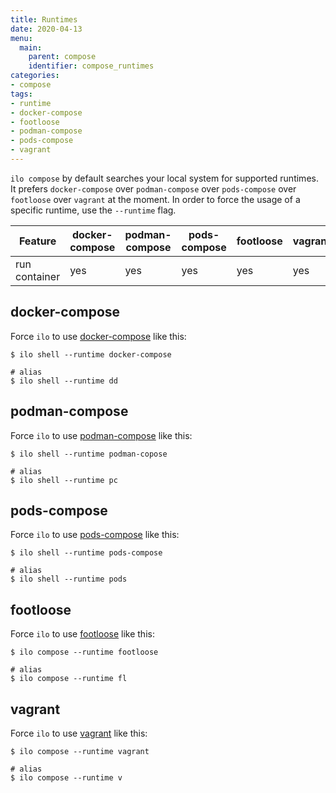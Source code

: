 ```yaml
---
title: Runtimes
date: 2020-04-13
menu:
  main:
    parent: compose
    identifier: compose_runtimes
categories:
- compose
tags:
- runtime
- docker-compose
- footloose
- podman-compose
- pods-compose
- vagrant
---
```


`ilo compose` by default searches your local system for supported runtimes. It prefers `docker-compose` over `podman-compose` over `pods-compose` over `footloose` over `vagrant` at the moment. In order to force the usage of a specific runtime, use the `--runtime` flag.

| Feature        | docker-compose | podman-compose | pods-compose | footloose | vagrant |
|----------------|----------------|----------------|--------------|-----------|---------|
| run container  | yes            | yes            | yes          | yes       | yes     |

## docker-compose

Force `ilo` to use [docker-compose](https://docs.docker.com/compose/) like this:

```shell script
$ ilo shell --runtime docker-compose

# alias
$ ilo shell --runtime dd
```

## podman-compose

Force `ilo` to use [podman-compose](https://github.com/containers/podman-compose) like this:

```shell script
$ ilo shell --runtime podman-copose

# alias
$ ilo shell --runtime pc
```

## pods-compose

Force `ilo` to use [pods-compose](https://github.com/abalage/pods-compose) like this:

```shell script
$ ilo shell --runtime pods-compose

# alias
$ ilo shell --runtime pods
```

## footloose

Force `ilo` to use [footloose](https://github.com/weaveworks/footloose) like this:

```shell script
$ ilo compose --runtime footloose

# alias
$ ilo compose --runtime fl
```

## vagrant

Force `ilo` to use [vagrant](https://www.vagrantup.com/) like this:

```shell script
$ ilo compose --runtime vagrant

# alias
$ ilo compose --runtime v
```
